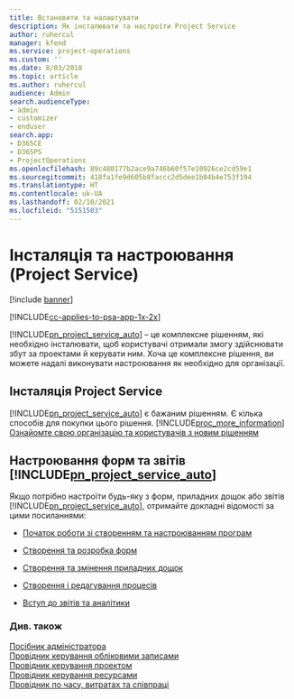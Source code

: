 ```yaml
---
title: Встановити та налаштувати
description: Як інсталювати та настроїти Project Service
author: ruhercul
manager: kfend
ms.service: project-operations
ms.custom: ''
ms.date: 8/03/2018
ms.topic: article
ms.author: ruhercul
audience: Admin
search.audienceType:
- admin
- customizer
- enduser
search.app:
- D365CE
- D365PS
- ProjectOperations
ms.openlocfilehash: 89c480177b2ace9a746b60f57e10926ce2cd59e1
ms.sourcegitcommit: 418fa1fe9d605b8faccc2d5dee1b04b4e753f194
ms.translationtype: HT
ms.contentlocale: uk-UA
ms.lasthandoff: 02/10/2021
ms.locfileid: "5151503"
---
```

# <a name="install-and-customize-project-service"></a>Інсталяція та настроювання (Project Service)

[!include [banner](../includes/psa-now-project-operations.md)]

[!INCLUDE[cc-applies-to-psa-app-1x-2x](../includes/cc-applies-to-psa-app-1x-2x.md)]

[!INCLUDE[pn_project_service_auto](../includes/pn-project-service-auto.md)] – це комплексне рішенням, які необхідно інсталювати, щоб користувачі отримали змогу здійснювати збут за проектами й керувати ним. Хоча це комплексне рішення, ви можете надалі виконувати настроювання як необхідно для організації.  
<!-- TODO: I expect to find the information on how to get and install this here. Please find that and add it here. Same for Project Service.--> 
  
## <a name="install-project-service"></a>Інсталяція Project Service  
 [!INCLUDE[pn_project_service_auto](../includes/pn-project-service-auto.md)] є бажаним рішенням. Є кілька способів для покупки цього рішення. [!INCLUDE[proc_more_information](../includes/proc-more-information.md)] [Ознайомте свою організацію та користувачів з новим рішенням](https://docs.microsoft.com/dynamics365/customerengagement/on-premises/admin/onboard-your-organization-and-users-to-dynamics-365-online)  
  
## <a name="customize-pn_project_service_auto-forms-and-reports"></a>Настроювання форм та звітів [!INCLUDE[pn_project_service_auto](../includes/pn-project-service-auto.md)]  
 Якщо потрібно настроїти будь-яку з форм, приладних дощок або звітів [!INCLUDE[pn_project_service_auto](../includes/pn-project-service-auto.md)], отримайте докладні відомості за цими посиланнями:  
  
- [Початок роботи зі створенням та настроюванням програм](https://docs.microsoft.com/dynamics365/customerengagement/on-premises/customize/getting-started-customization)  
  
- [Створення та розробка форм](https://docs.microsoft.com/dynamics365/customerengagement/on-premises/customize/create-design-forms)  
  
- [Створення та змінення приладних дощок](https://docs.microsoft.com/dynamics365/customerengagement/on-premises/customize/create-edit-dashboards)  
  
- [Створення і редагування процесів](https://docs.microsoft.com/dynamics365/customerengagement/on-premises/customize/guide-staff-through-common-tasks-processes)  
  
- [Вступ до звітів та аналітики](https://docs.microsoft.com/dynamics365/customerengagement/on-premises/analytics/reporting-analytics-with-dynamics-365)  
  
### <a name="see-also"></a>Див. також  
 [Посібник адміністратора](../psa/admin-guide.md)   
 [Провідник керування обліковими записами](../psa/account-manager-guide.md)   
 [Провідник керування проектом](../psa/project-manager-guide.md)   
 [Провідник керування ресурсами](../psa/resource-manager-guide.md)   
 [Провідник по часу, витратах та співпраці](../psa/time-expense-collaboration-guide.md)
